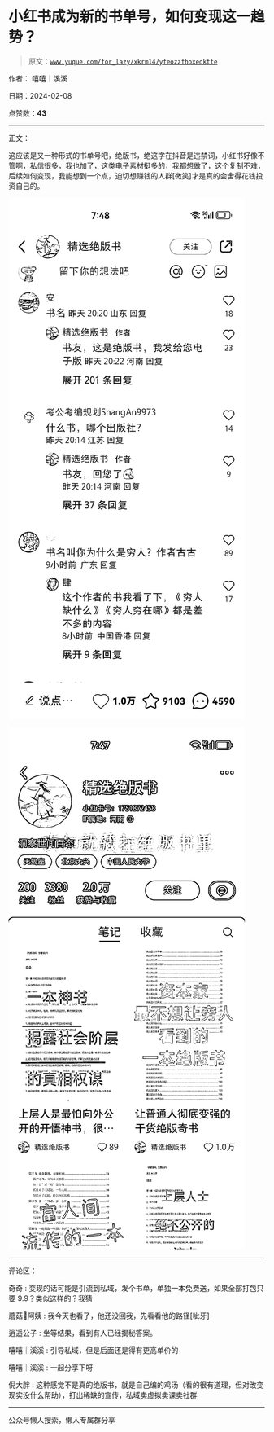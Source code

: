 # 小红书成为新的书单号，如何变现这一趋势？

> 原文：[`www.yuque.com/for_lazy/xkrm14/yfeozzfhoxedktte`](https://www.yuque.com/for_lazy/xkrm14/yfeozzfhoxedktte)

作者： 嘻嘻｜溪溪

日期：2024-02-08

点赞数：**43**

* * *

正文：

这应该是又一种形式的书单号吧，绝版书，绝这字在抖音是违禁词，小红书好像不管啊，私信很多，我也加了，这类电子素材挺多的，我都想做了，这个复制不难，后续如何变现，我能想到一个点，迫切想赚钱的人群[微笑]才是真的会舍得花钱投资自己的。

![](img/b7618c4b27e8127e49099cfeed34146a.png)

![](img/5ab2994d00c90f16d368b0e1c4a0ddc0.png)

* * *

评论区：

奇奇 : 变现的话可能是引流到私域，发个书单，单独一本免费送，如果全部打包只要 9.9？类似这样的？我猜

蘑菇🍄阿姨 : 我今天也看了，他还没回我，先看看他的路径[呲牙]

逍遥公子 : 坐等结果，看到有人已经揭秘答案。

嘻嘻｜溪溪 : 引导私域，但是后面还是得有更高单价的

嘻嘻｜溪溪 : 一起分享下呀

倪大胖 : 这种感觉不是真的绝版书，就是自己编的鸡汤（看的很有道理，但对改变现实没什么帮助），打出稀缺的宣传，私域卖虚拟卖课卖社群

* * *

公众号懒人搜索，懒人专属群分享